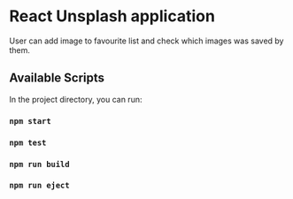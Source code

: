 # React Unsplash application

User can add image to favourite list and check which images was saved by them.


## Available Scripts

In the project directory, you can run:

### `npm start`

### `npm test`

### `npm run build`

### `npm run eject`
